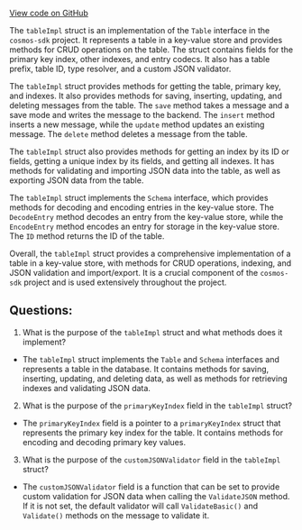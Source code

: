 [View code on GitHub](https://github.com/cosmos/cosmos-sdk/blob/main/orm/model/ormtable/table_impl.go)

The `tableImpl` struct is an implementation of the `Table` interface in the `cosmos-sdk` project. It represents a table in a key-value store and provides methods for CRUD operations on the table. The struct contains fields for the primary key index, other indexes, and entry codecs. It also has a table prefix, table ID, type resolver, and a custom JSON validator.

The `tableImpl` struct provides methods for getting the table, primary key, and indexes. It also provides methods for saving, inserting, updating, and deleting messages from the table. The `save` method takes a message and a save mode and writes the message to the backend. The `insert` method inserts a new message, while the `update` method updates an existing message. The `delete` method deletes a message from the table.

The `tableImpl` struct also provides methods for getting an index by its ID or fields, getting a unique index by its fields, and getting all indexes. It has methods for validating and importing JSON data into the table, as well as exporting JSON data from the table.

The `tableImpl` struct implements the `Schema` interface, which provides methods for decoding and encoding entries in the key-value store. The `DecodeEntry` method decodes an entry from the key-value store, while the `EncodeEntry` method encodes an entry for storage in the key-value store. The `ID` method returns the ID of the table.

Overall, the `tableImpl` struct provides a comprehensive implementation of a table in a key-value store, with methods for CRUD operations, indexing, and JSON validation and import/export. It is a crucial component of the `cosmos-sdk` project and is used extensively throughout the project.
## Questions: 
 1. What is the purpose of the `tableImpl` struct and what methods does it implement?
- The `tableImpl` struct implements the `Table` and `Schema` interfaces and represents a table in the database. It contains methods for saving, inserting, updating, and deleting data, as well as methods for retrieving indexes and validating JSON data.

2. What is the purpose of the `primaryKeyIndex` field in the `tableImpl` struct?
- The `primaryKeyIndex` field is a pointer to a `primaryKeyIndex` struct that represents the primary key index for the table. It contains methods for encoding and decoding primary key values.

3. What is the purpose of the `customJSONValidator` field in the `tableImpl` struct?
- The `customJSONValidator` field is a function that can be set to provide custom validation for JSON data when calling the `ValidateJSON` method. If it is not set, the default validator will call `ValidateBasic()` and `Validate()` methods on the message to validate it.